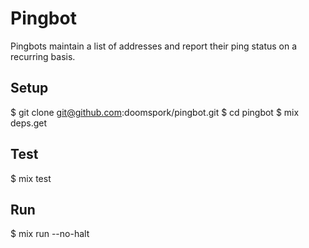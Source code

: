 # Pingbot

Pingbots maintain a list of addresses and report their ping status on a recurring basis.

## Setup

  $ git clone git@github.com:doomspork/pingbot.git
  $ cd pingbot
  $ mix deps.get

## Test

  $ mix test

## Run

  $ mix run --no-halt
